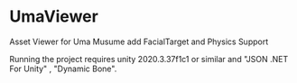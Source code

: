 # UmaViewer
Asset Viewer for Uma Musume
add FacialTarget and Physics Support

Running the project requires unity 2020.3.37f1c1 or similar and "JSON .NET For Unity" , "Dynamic Bone".
